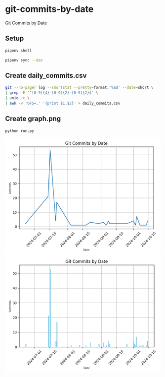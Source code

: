 # git-commits-by-date
Git Commits by Date

## Setup

```bash
pipenv shell
```

```bash
pipenv sync --dev
```

## Create daily_commits.csv

```bash
git --no-pager log --shortstat --pretty=format:'%ad' --date=short \
| grep -E '^[0-9]{4}-[0-9]{2}-[0-9]{2}$' \
| uniq -c \
| awk -v 'OFS=,' '{print $1,$2}' > daily_commits.csv
```

## Create graph.png

```bash
python run.py
```

<div align="center">
  <img src="images/plot.png">
</div>

<div align="center">
  <img src="images/bar.png">
</div>
